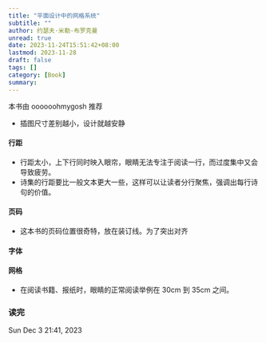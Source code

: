 ```yaml
---
title: "平面设计中的网格系统"
subtitle: ""
author: 约瑟夫·米勒-布罗克曼
unread: true
date: 2023-11-24T15:51:42+08:00
lastmod: 2023-11-28
draft: false
tags: []
category: [Book]
summary: 
---
```


本书由 oooooohmygosh 推荐



- 插图尺寸差别越小，设计就越安静

#### 行距

- 行距太小，上下行同时映入眼帘，眼睛无法专注于阅读一行，而过度集中又会导致疲劳。
- 诗集的行距要比一般文本更大一些，这样可以让读者分行聚焦，强调出每行诗句的价值。

#### 页码

- 这本书的页码位置很奇特，放在装订线。为了突出对齐

#### 字体

#### 网格

- 在阅读书籍、报纸时，眼睛的正常阅读举例在 30cm 到 35cm 之间。

### 读完

Sun Dec 3 21:41, 2023